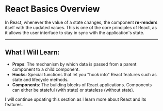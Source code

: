 # React Basics Overview

In React, whenever the value of a state changes, the component **re-renders** itself with the updated values. This is one of the core principles of React, as it allows the user interface to stay in sync with the application's state.

---

## What I Will Learn:
- **Props**: The mechanism by which data is passed from a parent component to a child component.
- **Hooks**: Special functions that let you "hook into" React features such as state and lifecycle methods.
- **Components**: The building blocks of React applications. Components can either be stateful (with state) or stateless (without state).

I will continue updating this section as I learn more about React and its features.
